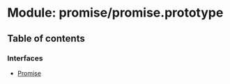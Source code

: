 # Module: promise/promise.prototype

## Table of contents

### Interfaces

- [Promise](../wiki/promise.promise.prototype.Promise)
